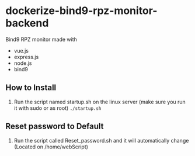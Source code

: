 # dockerize-bind9-rpz-monitor-backend
Bind9 RPZ monitor made with 
- vue.js
- express.js
- node.js
- bind9

## How to Install

1. Run the script named startup.sh on the linux server (make sure you run it with sudo or as root)
`./startup.sh`

## Reset password to Default

1. Run the script called Reset_password.sh and it will automatically change (Located on /home/webScript)